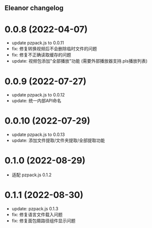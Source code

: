 ## Eleanor changelog

# 0.0.8 (2022-04-07)
- update pzpack.js to 0.0.11
- fix: 修复转换视频后不会删除临时文件的问题
- fix: 修复不正确读取缓存的问题
- update: 视频包添加"全部播放"功能 (需要外部播放器支持.pls播放列表)

# 0.0.9 (2022-07-27)
- update pzpack.js to 0.0.12
- update: 统一内部API命名

# 0.0.10 (2022-07-29)
- update pzpack.js to 0.0.13
- update: 添加文件提取/文件夹提取/全部提取功能

# 0.1.0 (2022-08-29)
- 适配 pzpack.js 0.1.2

# 0.1.1 (2022-08-30)
- update: pzpack.js 0.1.3
- fix: 修复语言文件载入问题
- fix: 修复面包屑路径组件显示问题